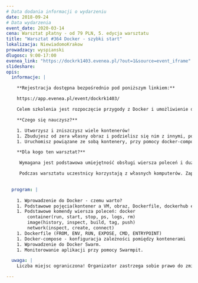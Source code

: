 ```yaml
---
# Data dodania informacji o wydarzeniu
date: 2018-09-24
# Data wydarzenia
event_date: 2020-03-14
cena: Warsztat płatny - od 79 PLN, 5. edycja warsztatu
title: "Warsztat #364 Docker - szybki start"
lokalizacja: NiewiadomoKrakow
prowadzacy: wyspianski
dlugosc: 9:00-17:00
evenea_link: "https://dockrk1403.evenea.pl/?out=1&source=event_iframe"
slideshare:
opis:
  informacje: |

    **Rejestracja dostępna bezpośrednio pod poniższym linkiem:** 

    https://app.evenea.pl/event/dockrk1403/

    Celem szkolenia jest rozpoczęcie przygody z Docker i umożliwienie dalszej, samodzielnej pracy i rozwoju w tym obszarze.

    **Czego się nauczysz?**

    1. Utworzysz i zniszczysz wiele kontenerów!
    1. Zbudujesz od zera własny obraz i podzielisz się nim z innymi, poprzez dockerhub.
    1. Uruchomisz powiązane ze sobą kontenery, przy pomocy docker-compose.

    **Dla kogo ten warsztat?**

     Wymagana jest podstawowa umiejętność obsługi wiersza poleceń i dużo chęci do pracy.

     Podczas warsztatu uczestnicy korzystają z własnych komputerów. Zapewniamy dostęp do ciastek, kawy, herbaty. Przewidziany jest lunch w formie pizzy.
    

  program: |
 
    1. Wprowadzenie do Docker - czemu warto?
    1. Podstawowe pojęcia(kontener a VM, obraz, Dockerfile, dockerhub etc.)
    1. Podstawowe komendy wiersza poleceń: docker
        container(run, start, stop, ps, logs, rm)
        image(history, inspect, build, tag, push)
        network(inspect, create, connect)
    1. Dockerfile (FROM, ENV, RUN, EXPOSE, CMD, ENTRYPOINT)
    1. Docker-compose - konfiguracja zależności pomiędzy kontenerami
    1. Wprowadzenie do Docker Swarm.
    1. Monitorowanie aplikacji przy pomocy Swarmpit.

  uwaga: |
    Liczba miejsc ograniczona! Organizator zastrzega sobie prawo do zmiany lokalizacji wydarzenia oraz jego odwołania w przypadku niezgłoszenia się minimalnej liczby uczestników.

---
```

